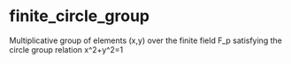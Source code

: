 # finite_circle_group
Multiplicative group of elements (x,y) over the finite field F_p satisfying the circle group relation x^2+y^2=1
